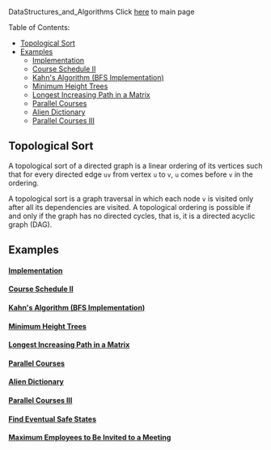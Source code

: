 DataStructures_and_Algorithms
Click [here](../README.md) to main page

Table of Contents:
- [Topological Sort](#topological-sort)
- [Examples](#examples)
    - [Implementation](#implementation)
    - [Course Schedule II](#course-schedule-ii)
    - [Kahn's Algorithm (BFS Implementation)](#kahns-algorithm-bfs-implementation)
    - [Minimum Height Trees](#minimum-height-trees)
    - [Longest Increasing Path in a Matrix](#longest-increasing-path-in-a-matrix)
    - [Parallel Courses](#parallel-courses)
    - [Alien Dictionary](#alien-dictionary)
    - [Parallel Courses III](#parallel-courses-iii)

## Topological Sort
A topological sort of a directed graph is a linear ordering of its vertices such that for every directed edge `uv` from vertex `u` to `v`, `u` comes before `v` in the ordering. 

A topological sort is a graph traversal in which each node `v` is visited only after all its dependencies are visited. A topological ordering is possible if and only if the graph has no directed cycles, that is, it is a directed acyclic graph (DAG).

## Examples
#### [Implementation](./implementation/description.md)
#### [Course Schedule II](./course_schedule_II/description.md)
#### [Kahn's Algorithm (BFS Implementation)](kahn_algorithm/description.md)
#### [Minimum Height Trees](minimum_height_trees/description.md)
#### [Longest Increasing Path in a Matrix](longest_increasing_path_in_a_matrix/description.md)
#### [Parallel Courses](parallel_courses/description.md)
#### [Alien Dictionary](alien_dictionary/description.md)
#### [Parallel Courses III](./parallel_courses_III/description.md)
#### [Find Eventual Safe States](./find_eventual_safe_states/description.md)
#### [Maximum Employees to Be Invited to a Meeting](./maximum_employees_to_be_invited_to_a_meeting/description.md)